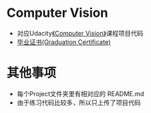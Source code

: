 
# Computer Vision
- 对应Udacity[《Computer Vision》](https://github.com/Xie-Xiao-Yang/NanoDegree_4_Computer_Vision/blob/master/%E6%95%99%E5%AD%A6%E5%A4%A7%E7%BA%B2_Syllabus.pdf)课程项目代码
- [毕业证书(Graduation Certificate)](https://confirm.udacity.com/EN6KGK6X)


# 其他事项
- 每个Project文件夹里有相对应的 README.md
- 由于练习代码比较多，所以只上传了项目代码